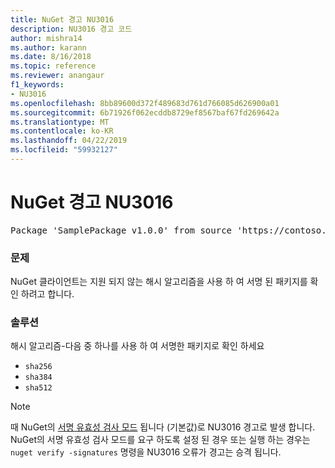 ```yaml
---
title: NuGet 경고 NU3016
description: NU3016 경고 코드
author: mishra14
ms.author: karann
ms.date: 8/16/2018
ms.topic: reference
ms.reviewer: anangaur
f1_keywords:
- NU3016
ms.openlocfilehash: 8bb89600d372f489683d761d766085d626900a01
ms.sourcegitcommit: 6b71926f062ecddb8729ef8567baf67fd269642a
ms.translationtype: MT
ms.contentlocale: ko-KR
ms.lasthandoff: 04/22/2019
ms.locfileid: "59932127"
---
```

# <a name="nuget-warning-nu3016"></a>NuGet 경고 NU3016

<pre>Package 'SamplePackage v1.0.0' from source 'https://contoso.com/index.json': The package hash uses an unsupported hash algorithm.</pre>

### <a name="issue"></a>문제

NuGet 클라이언트는 지원 되지 않는 해시 알고리즘을 사용 하 여 서명 된 패키지를 확인 하려고 합니다.


### <a name="solution"></a>솔루션

해시 알고리즘-다음 중 하나를 사용 하 여 서명한 패키지로 확인 하세요 
* `sha256`
* `sha384`
* `sha512`


> [!Note]
> 때 NuGet의 [서명 유효성 검사 모드](https://docs.microsoft.com/en-us/nuget/consume-packages/installing-signed-packages#configure-package-signature-requirements) 됩니다 (기본값)로 NU3016 경고로 발생 합니다. NuGet의 서명 유효성 검사 모드를 요구 하도록 설정 된 경우 또는 실행 하는 경우는 `nuget verify -signatures` 명령을 NU3016 오류가 경고는 승격 됩니다. 